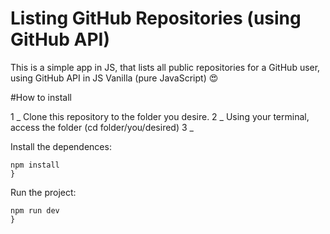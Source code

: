 # Listing GitHub Repositories (using GitHub API)

This is a simple app in JS, that lists all public repositories for a GitHub user, using GitHub API in JS Vanilla (pure JavaScript) 😍

#How to install

1 _ Clone this repository to the folder you desire.
2 _ Using your terminal, access the folder (cd folder/you/desired)
3 _ 

Install the dependences:

```terminal
npm install
}
```

Run the project: 

```terminal
npm run dev
}
```
